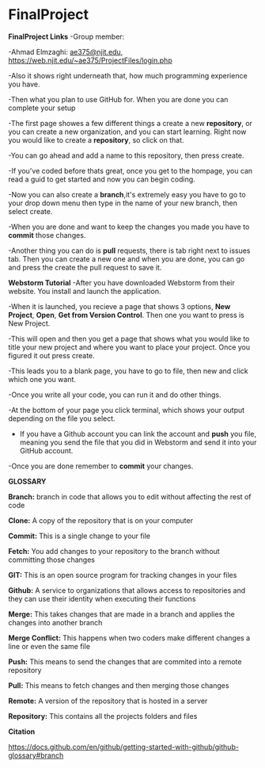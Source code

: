 # FinalProject

**FinalProject Links**
-Group member:

-Ahmad Elmzaghi: ae375@njit.edu, https://web.njit.edu/~ae375/ProjectFiles/login.php

-Also it shows right underneath that, how much programming experience you have.

-Then what you plan to use GitHub for. When you are done you can complete your setup

-The first page showes a few different things a create a new **repository**, or you can create a new organization, and you can start learning. Right now you would like to create a **repository**, so click on that.

-You can go ahead and add a name to this repository, then press create.

-If you've coded before thats great, once you get to the hompage, you can read a guid to get started and now you can begin coding.

-Now you can also create a **branch**,it's extremely easy you have to go to your drop down menu then type in the name of your new branch, then select create.

-When you are done and want to keep the changes you made you have to **commit** those changes.

-Another thing you can do is **pull** requests, there is tab right next to issues tab. Then you can create a new one and when you are done, you can go and press the create the pull request to save it.

**Webstorm Tutorial**
-After you have downloaded Webstorm from their website. You install and launch the application.

-When it is launched, you recieve a page that shows 3 options, **New Project**, **Open**, **Get from Version Control**. Then one you want to press is New Project.

-This will open and then you get a page that shows what you would like to title your new project and where you want to place your project. Once you figured it out press create.

-This leads you to a blank page, you have to go to file, then new and click which one you want.

-Once you write all your code, you can run it and do other things.

-At the bottom of your page you click terminal, which shows your output depending on the file you select.

- If you have a Github account you can link the account and **push** you file, meaning you send the file that you did in Webstorm and send it into your GitHub account.

-Once you are done remember to **commit** your changes.


**GLOSSARY**

**Branch:** branch in code that allows you to edit without affecting the rest of code

**Clone:** A copy of the repository that is on your computer

**Commit:** This is a single change to your file

**Fetch:** You add changes to your repository to the branch without committing those changes

**GIT:** This is an open source program for tracking changes in your files

**Github:** A service to organizations that allows access to repositories and they can use their identity when executing their functions

**Merge:** This takes changes that are made in a branch and applies the changes into another branch

**Merge Conflict:** This happens when two coders make different changes a line or even the same file

**Push:** This means to send the changes that are commited into a remote repository

**Pull:** This means to fetch changes and then merging those changes

**Remote:** A version of the repository that is hosted in a server

**Repository:** This contains all the projects folders and files


**Citation**

https://docs.github.com/en/github/getting-started-with-github/github-glossary#branch
